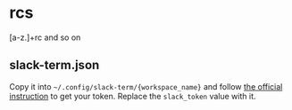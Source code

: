 rcs
===

[a-z.]+rc and so on


slack-term.json
---------------

Copy it into `~/.config/slack-term/{workspace_name}` and follow [the official instruction](https://github.com/erroneousboat/slack-term/wiki) to get your token. Replace the `slack_token` value with it.

